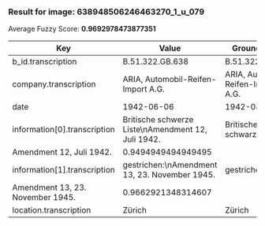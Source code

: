 ### Result for image: 638948506246463270_1_u_079
Average Fuzzy Score: **0.9692978473877351**
<small>

| Key | Value | Ground Truth | Score |
| --- | --- | --- | --- |
| b_id.transcription | B.51.322.GB.638 | B.51.322.GB.638 | 1.0 |
| company.transcription | ARIA, Automobil-Reifen-Import A.G. | ARIA, Automobil-Reifen-Import A.G. | 1.0 |
| date | 1942-06-06 | 1942-08-06 | 0.9 |
| information[0].transcription | Britische schwerze Liste\nAmendment 12, Juli 1942. | Britische schwarze Liste
Amendment 12, Juli 1942. | 0.9494949494949495 |
| information[1].transcription | gestrichen:\nAmendment 13, 23. November 1945. | gestrichen:
Amendment 13, 23. November 1945. | 0.9662921348314607 |
| location.transcription | Zürich | Zürich | 1.0 |

</small>
